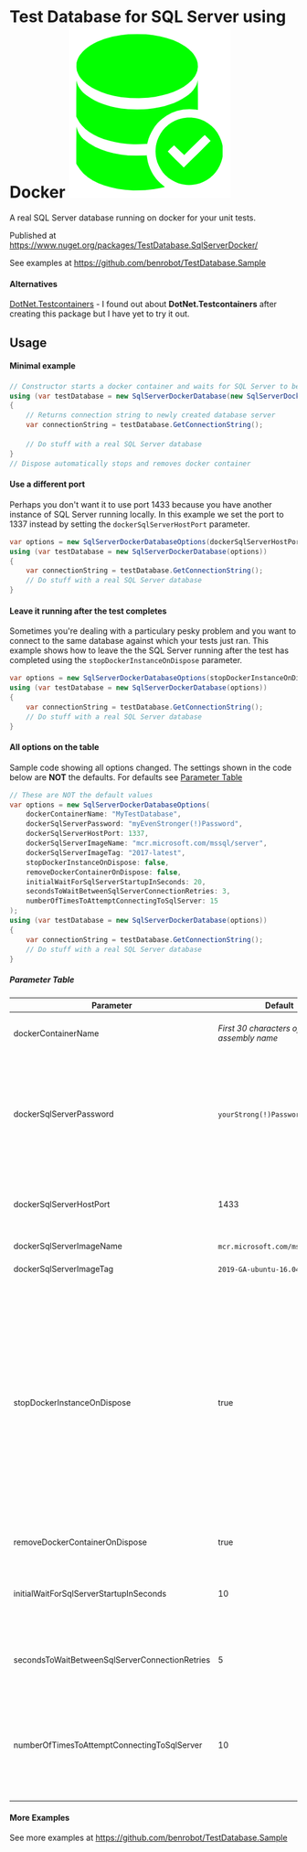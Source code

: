# Test Database for SQL Server using Docker ![Logo created using LogoMakr.com](logo_by_LogoMakr.png?raw=true)

A real SQL Server database running on docker for your unit tests.

Published at https://www.nuget.org/packages/TestDatabase.SqlServerDocker/

See examples at https://github.com/benrobot/TestDatabase.Sample

#### Alternatives

[DotNet.Testcontainers](https://www.nuget.org/packages/DotNet.Testcontainers/) - I found out about **DotNet.Testcontainers** after creating this package but I have yet to try it out.

## Usage

#### Minimal example
```csharp
// Constructor starts a docker container and waits for SQL Server to be ready
using (var testDatabase = new SqlServerDockerDatabase(new SqlServerDockerDatabaseOptions()))
{
    // Returns connection string to newly created database server
    var connectionString = testDatabase.GetConnectionString(); 
    
    // Do stuff with a real SQL Server database
}
// Dispose automatically stops and removes docker container
```

#### Use a different port
Perhaps you don't want it to use port 1433 because you have another instance of SQL Server running locally. In this example we set the port to 1337 instead by setting the `dockerSqlServerHostPort` parameter.

```csharp
var options = new SqlServerDockerDatabaseOptions(dockerSqlServerHostPort: 1337);
using (var testDatabase = new SqlServerDockerDatabase(options))
{ 
    var connectionString = testDatabase.GetConnectionString();
    // Do stuff with a real SQL Server database
}
```

#### Leave it running after the test completes
Sometimes you're dealing with a particulary pesky problem and you want to connect to the same database against which your tests just ran. This example shows how to leave the the SQL Server running after the test has completed using the `stopDockerInstanceOnDispose` parameter.

```csharp
var options = new SqlServerDockerDatabaseOptions(stopDockerInstanceOnDispose: false);
using (var testDatabase = new SqlServerDockerDatabase(options))
{ 
    var connectionString = testDatabase.GetConnectionString();
    // Do stuff with a real SQL Server database
}
```

#### All options on the table

Sample code showing all options changed. The settings shown in the code below are **NOT** the defaults. For defaults see [Parameter Table](#Parameter-Table)
```csharp
// These are NOT the default values
var options = new SqlServerDockerDatabaseOptions(
    dockerContainerName: "MyTestDatabase",
    dockerSqlServerPassword: "myEvenStronger(!)Password",
    dockerSqlServerHostPort: 1337,
    dockerSqlServerImageName: "mcr.microsoft.com/mssql/server",
    dockerSqlServerImageTag: "2017-latest",
    stopDockerInstanceOnDispose: false,
    removeDockerContainerOnDispose: false,
    initialWaitForSqlServerStartupInSeconds: 20,
    secondsToWaitBetweenSqlServerConnectionRetries: 3,
    numberOfTimesToAttemptConnectingToSqlServer: 15
);
using (var testDatabase = new SqlServerDockerDatabase(options))
{ 
    var connectionString = testDatabase.GetConnectionString();
    // Do stuff with a real SQL Server database
}
```

##### Parameter Table
| Parameter                                      | Default                                     | Description |
| ---------------------------------------------- | ------------------------------------------- | ----------- |
| dockerContainerName                            | *First 30 characters of your assembly name* | The value that appears in the NAMES column if you execute `docker ps` from the command line |
| dockerSqlServerPassword                        | `yourStrong(!)Password`                     | This will be the `sa` password. Don't make it too simple because otherwise the SQL Server database will reject it because it does not meet certain password complexity requirements. See [Microsoft SQL Server Password Policy](https://docs.microsoft.com/en-us/sql/relational-databases/security/password-policy?view=sql-server-ver15). This is the same password that is included in the connection string returned by the `GetConnectionString()` method. |
| dockerSqlServerHostPort                        | 1433                                        | The port on which Docker will expose the server. Inside the container SQL Server is still running on port 1433 but that is abstracted away by the magic of Docker. |
| dockerSqlServerImageName                       | `mcr.microsoft.com/mssql/server`            | The Docker image name used to `docker pull ...` |
| dockerSqlServerImageTag                        | `2019-GA-ubuntu-16.04`                      | The Docker image tag used to `docker pull ...`  |
| stopDockerInstanceOnDispose                    | true                                        | If both `stopDockerInstanceOnDispose` and `removeDockerContainerOnDispose` are unspecified then the default is `true`. However, if `removeDockerContainerOnDispose` is explicitly specified as `true` then `stopDockerInstanceOnDispose` is ignored (even if it was specified to be `false`). Similarly, if `stopDockerInstanceOnDispose` is specified as `false` and `removeDockerContainerOnDispose` is unspecified then `removeDockerContainerOnDispose` is effectively `false`. Regardless of these settings the **SqlServerDockerDatabase** constructor always stops and removes any previous containers with the same name before creating a brand new container. |
| removeDockerContainerOnDispose                 | true                                        | See caveat under the description for `stopDockerInstanceOnDispose` |
| initialWaitForSqlServerStartupInSeconds        | 10                                          | The number of seconds to wait before the **SqlServerDockerDatabase** constructor begins attempting to connect to the SQL Server to verify it is ready before returning. |
| secondsToWaitBetweenSqlServerConnectionRetries | 5                                           | The number of seconds the **SqlServerDockerDatabase** constructor waits between attempting to connect to SQL Server to verify it is ready before returning |
| numberOfTimesToAttemptConnectingToSqlServer    | 10                                          | The number of times the **SqlServerDockerDatabase** constructor tries to connect to SQL Server to verify it is ready. If the tries are exhausted then the **SqlServerDockerDatabase** constructor throws an exception. The last exception thrown by `await connection.OpenAsync()` is included as an inner exception |

#### More Examples
See more examples at https://github.com/benrobot/TestDatabase.Sample
